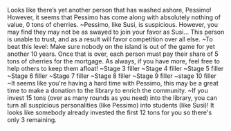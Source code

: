 Looks like there’s yet another person that has washed ashore, Pessimo! However, it seems that Pessimo has come along with absolutely nothing of value, 0 tons of cherries.
~Pessimo, like Susi, is suspicious. However, you may find they may not be as swayed to join your favor as Susi... This person is unable to trust, and as a result will favor competition over all else.
~To beat this level: Make sure nobody on the island is out of the game for yet another 10 years. Once that is over, each person must pay their share of 5 tons of cherries for the mortgage. As always, if you have more, feel free to help others to keep them afloat!
~Stage 3 filler
~Stage 4 filler
~Stage 5 filler
~Stage 6 filler
~Stage 7 filler
~Stage 8 filler
~Stage 9 filler
~stage 10 filler
~It seems like you're having a hard time with Pessimo, this may be a great time to make a donation to the library to enrich the community.
~If you invest 15 tons (over as many rounds as you need) into the library, you can turn all suspicious personalities (like Pessimo) into students (like Susi)! It looks like somebody already invested the first 12 tons for you so there's only 3 remaining.
